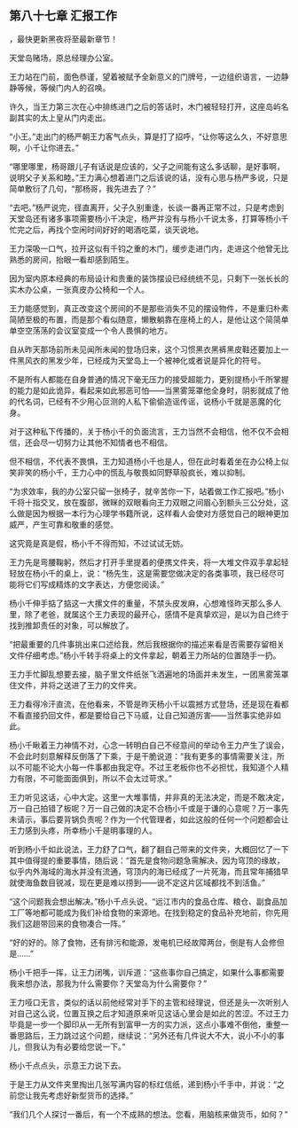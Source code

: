 ## 第八十七章 汇报工作
，最快更新黑夜将至最新章节！

天堂岛赌场，原总经理办公室。

王力站在门前，面色恭谨，望着被赋予全新意义的门牌号，一边组织语言，一边静静等候，等候门内人的召唤。

许久，当王力第三次在心中排练进门之后的答话时，木门被轻轻打开，这座岛屿名副其实的太上皇从门内走出。

“小王。”走出门的杨严朝王力客气点头，算是打了招呼，“让你等这么久，不好意思啊，小千让你进去。”

“哪里哪里，杨哥跟儿子有话说是应该的，父子之间能有这么多话聊，是好事啊，说明父子关系和睦。”王力满心想着进门之后该说的话，没有心思与杨严多说，只是简单敷衍了几句，“那杨哥，我先进去了？”

“去吧。”杨严说完，径直离开，父子久别重逢，长谈一番再正常不过，只是考虑到天堂岛还有诸多事项需要杨小千决定，杨严并没有与杨小千说太多，打算等杨小千忙完之后，再找个空闲时间好好的喝酒吃菜，谈天说地。

王力深吸一口气，拉开这似有千钧之重的木门，缓步走进门内，走进这个他曾无比熟悉的房间，抬眼一看却感到陌生。

因为室内原本经典的布局设计和贵重的装饰摆设已经统统不见，只剩下一张长长的实木办公桌，一张真皮办公椅和一个人。

王力能感觉到，真正改变这个房间的不是那些消失不见的摆设物件，不是重归朴素简陋至极的布置，而是那个看似随意，懒散躺靠在座椅上的人，是他让这个简简单单空空荡荡的会议室变成一个令人畏惧的地方。

自从昨天那场前所未见闻所未闻的登场归来，这个习惯黑衣黑裤黑皮鞋还要加上一件黑风衣的黑发少年，已经成为天堂岛上一个被神化或者说是异化的符号。

不是所有人都能在自身普通的情况下毫无压力的接受超能力，更别提杨小千所掌握的能力是如此诡异，看起来如此邪恶可怕――当黑雾笼罩他全身时，阴影就成了他的代名词，已经有不少用心叵测的人私下偷偷造谣传谣，说杨小千就是恶魔的化身。

对于这种私下传播的，关于杨小千的负面流言，王力当然不会相信，他不仅不会相信，还会尽一切努力让其他不知情者也不相信。

但不相信，不代表不畏惧，王力知道杨小千也是人，但在此时看着坐在办公椅上似笑非笑的杨小千，王力心中的慌乱与敬畏如同野草般疯长，难以抑制。

“为求效率，我的办公室只留一张椅子，就辛苦你一下，站着做工作汇报吧。”杨小千将十指交叉，放在腹部，微眯的双眼看向王力双眼之间眉心到额头三公分处，这么做是因为根据一本行为心理学书籍所说，这样看人会使对方感觉自己的眼神更加威严，产生可靠和敬重的感觉。

这究竟是真是假，杨小千不得而知，不过试试无妨。

王力先是弯腰鞠躬，然后才打开手里提着的便携文件夹，将一大堆文件双手拿起轻轻放在杨小千的桌上，说：“杨先生，这是需要您做决定的各类事项，我已经尽可能将它们写成精炼的文字表达，方便您阅读。”

杨小千伸手掂了掂这一大摞文件的重量，不禁头皮发麻，心想难怪昨天那么多人里，除了老爸，就属这个王力表现的最开心，感情不是真挚欢迎，是以为自己终于找到推卸责任的对象，可以解放了。

“把最重要的几件事挑出来口述给我，然后我根据你的描述来看是否需要存留相关文件仔细考虑。”杨小千转手将桌上的文件拿起，朝着王力所站的位置随手一扔。

王力手忙脚乱想要去接，脑子里文件纸张飞洒遍地的场面并未发生，一团黑雾笼罩住文件，并将之送进了王力的文件夹。

王力看得冷汗直流，在他看来，不管是昨天杨小千以震撼方式登场，还是现在看都不看直接扔回文件，都是要给自己下马威，让自己知道厉害――当然事实绝非如此。

杨小千瞅着王力神情不对，心念一转明白自己不经意间的举动令王力产生了误会，不会此时刻意解释反倒落了下乘，于是干脆说道：“我有更多的事情需要关注，所以不可能不论大小每一件事都由我定夺。不过王老板你也不必担忧，我知道个人精力有限，不可能面面俱到，所以不会太过苛求。”

王力听见这话，心中大定。这里一大堆事情，并非真的无法决定，而是不敢决定，万一自己拍错了板呢？万一自己做的决定不合杨小千或是于谦的心意呢？万一事先未请示，事后要背锅负责呢？作为一个代管理者，如此这般的任何一个问题都会让王力感到头疼，所幸杨小千是明事理的人。

听到杨小千如此说法，王力舒了口气，翻了翻自己带来的文件夹，大概回忆了一下其中值得提的重要事情，随后说：“首先是食物问题急需解决，因为穹顶的缘故，似乎内外海域的海水并没有流通，穹顶内的海已经成了一片死海，而且常年捕猎早就使海鱼数目锐减，现在更是难以捞到――说不定这片区域都找不到活鱼。”

“这个问题我会想出解决。”杨小千点头说，“远江市内的食品仓库、粮仓、副食品加工厂等地都可能成为我们补给食物的来源地。在找到稳定的食品补充地前，你先用我们这趟带回来的食物凑合一阵。”

“好的好的。除了食物，还有排污和能源，发电机已经故障两台，倒是有人会修但是……”

杨小千把手一挥，让王力闭嘴，训斥道：“这些事你自己搞定，如果什么事都需要我来想办法，那我为什么需要你？天堂岛为什么需要你？”

王力哑口无言，类似的话以前他经常对手下的主管和经理说，但还是头一次听别人对自己这么说，位置互换之后才知道原来听见这话心里会是如此的苦涩。不过王力毕竟是一步一个脚印从一无所有到富甲一方的实力派，这点小事难不倒他，重整一番思路后，王力跳过这个问题，继续说：“另外还有几件说大不大，说小不小的事儿，但我认为有必要给您说一下。”

杨小千点点头，示意王力说下去。

于是王力从文件夹里掏出几张写满内容的标红信纸，递到杨小千手中，并说：“之前您让我先考虑好新型货币的选择。”

“我们几个人探讨一番后，有一个不成熟的想法。您看，用脑核来做货币，如何？”

